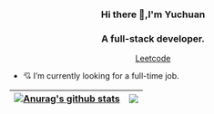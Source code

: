 <h3 align="center"> Hi there 👋,I'm Yuchuan</h3>
<h3 align="center"> A full-stack developer.</h3>
<p align="center">
<a href="https://leetcode-cn.com/u/yuchuanuestc/" target="_blank">Leetcode</a>
</p>

- 💘 I’m currently looking for a full-time job.
<!-- - ⚡ Fun fact: With programming ability I had became economic independence since the third year of College. -->

| <a href="#"><img align="center" src="https://github-readme-stats.vercel.app/api?username=uestczhouyuchuan&show_icons=true&theme=vue&hide_border=true" alt="Anurag's github stats" /></a> | <a href="#"><img align="center" src="https://github-readme-stats.vercel.app/api/top-langs/?username=uestczhouyuchuan&layout=compact&theme=vue&hide_border=true&hide=python,Assembly,XSLT,Cython,HTML,C,Makefile,Tcl,MATLAB,PowerShell" /></a> |
| ------------- | ------------- |
